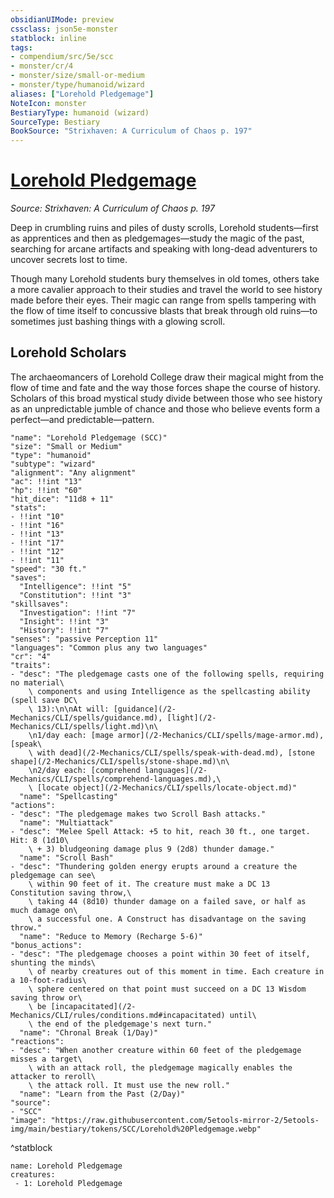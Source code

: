 ```yaml
---
obsidianUIMode: preview
cssclass: json5e-monster
statblock: inline
tags:
- compendium/src/5e/scc
- monster/cr/4
- monster/size/small-or-medium
- monster/type/humanoid/wizard
aliases: ["Lorehold Pledgemage"]
NoteIcon: monster
BestiaryType: humanoid (wizard)
SourceType: Bestiary
BookSource: "Strixhaven: A Curriculum of Chaos p. 197"
---
```

# [Lorehold Pledgemage](2-Mechanics/CLI/bestiary/humanoid/lorehold-pledgemage-scc.md)
*Source: Strixhaven: A Curriculum of Chaos p. 197*  

Deep in crumbling ruins and piles of dusty scrolls, Lorehold students—first as apprentices and then as pledgemages—study the magic of the past, searching for arcane artifacts and speaking with long-dead adventurers to uncover secrets lost to time.

Though many Lorehold students bury themselves in old tomes, others take a more cavalier approach to their studies and travel the world to see history made before their eyes. Their magic can range from spells tampering with the flow of time itself to concussive blasts that break through old ruins—to sometimes just bashing things with a glowing scroll.

## Lorehold Scholars

The archaeomancers of Lorehold College draw their magical might from the flow of time and fate and the way those forces shape the course of history. Scholars of this broad mystical study divide between those who see history as an unpredictable jumble of chance and those who believe events form a perfect—and predictable—pattern.

```statblock
"name": "Lorehold Pledgemage (SCC)"
"size": "Small or Medium"
"type": "humanoid"
"subtype": "wizard"
"alignment": "Any alignment"
"ac": !!int "13"
"hp": !!int "60"
"hit_dice": "11d8 + 11"
"stats":
- !!int "10"
- !!int "16"
- !!int "13"
- !!int "17"
- !!int "12"
- !!int "11"
"speed": "30 ft."
"saves":
  "Intelligence": !!int "5"
  "Constitution": !!int "3"
"skillsaves":
  "Investigation": !!int "7"
  "Insight": !!int "3"
  "History": !!int "7"
"senses": "passive Perception 11"
"languages": "Common plus any two languages"
"cr": "4"
"traits":
- "desc": "The pledgemage casts one of the following spells, requiring no material\
    \ components and using Intelligence as the spellcasting ability (spell save DC\
    \ 13):\n\nAt will: [guidance](/2-Mechanics/CLI/spells/guidance.md), [light](/2-Mechanics/CLI/spells/light.md)\n\
    \n1/day each: [mage armor](/2-Mechanics/CLI/spells/mage-armor.md), [speak\
    \ with dead](/2-Mechanics/CLI/spells/speak-with-dead.md), [stone shape](/2-Mechanics/CLI/spells/stone-shape.md)\n\
    \n2/day each: [comprehend languages](/2-Mechanics/CLI/spells/comprehend-languages.md),\
    \ [locate object](/2-Mechanics/CLI/spells/locate-object.md)"
  "name": "Spellcasting"
"actions":
- "desc": "The pledgemage makes two Scroll Bash attacks."
  "name": "Multiattack"
- "desc": "Melee Spell Attack: +5 to hit, reach 30 ft., one target. Hit: 8 (1d10\
    \ + 3) bludgeoning damage plus 9 (2d8) thunder damage."
  "name": "Scroll Bash"
- "desc": "Thundering golden energy erupts around a creature the pledgemage can see\
    \ within 90 feet of it. The creature must make a DC 13 Constitution saving throw,\
    \ taking 44 (8d10) thunder damage on a failed save, or half as much damage on\
    \ a successful one. A Construct has disadvantage on the saving throw."
  "name": "Reduce to Memory (Recharge 5-6)"
"bonus_actions":
- "desc": "The pledgemage chooses a point within 30 feet of itself, shunting the minds\
    \ of nearby creatures out of this moment in time. Each creature in a 10-foot-radius\
    \ sphere centered on that point must succeed on a DC 13 Wisdom saving throw or\
    \ be [incapacitated](/2-Mechanics/CLI/rules/conditions.md#incapacitated) until\
    \ the end of the pledgemage's next turn."
  "name": "Chronal Break (1/Day)"
"reactions":
- "desc": "When another creature within 60 feet of the pledgemage misses a target\
    \ with an attack roll, the pledgemage magically enables the attacker to reroll\
    \ the attack roll. It must use the new roll."
  "name": "Learn from the Past (2/Day)"
"source":
- "SCC"
"image": "https://raw.githubusercontent.com/5etools-mirror-2/5etools-img/main/bestiary/tokens/SCC/Lorehold%20Pledgemage.webp"
```
^statblock

```encounter-table
name: Lorehold Pledgemage
creatures:
 - 1: Lorehold Pledgemage
```